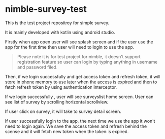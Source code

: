 # nimble-survey-test

This is the test project repositroy for simple survey.

It is mainly developed with kotlin using android studio. 

Firstly when app open user will see splash screen and if the user use the app for the first time then user will need to login to use the app.
> Please note it is for test project for nimble, it doesn't support registration feature so user can login by typing anything in username and password filed.

Then, if we login successfully and get access token and refresh token, it will store in phone memory to use later when the access is expired and then to fetch refresh token by using authentication interceptor.

If we login successfully , user will see surveyslist home screen.
User can see list of survey by scrolling horizontal scrollview.

If user click on survey, it will take to survey detail screen.

If user successfully login to the app, the next time we use the app it won't need to login again. We save the access token and refresh behind the scense and it will fetch new token when the token is expired.
